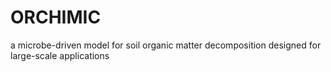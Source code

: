 # ORCHIMIC
a microbe-driven model for soil organic matter decomposition designed for large-scale applications
